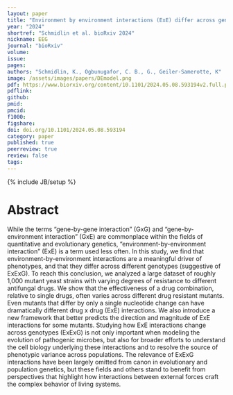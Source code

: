 ```yaml
---
layout: paper
title: "Environment by environment interactions (ExE) differ across genetic backgrounds (ExExG)"
year: "2024"
shortref: "Schmidlin et al. bioRxiv 2024"
nickname: EEG
journal: "bioRxiv"
volume: 
issue: 
pages: 
authors: "Schmidlin, K., Ogbunugafor, C. B., G., Geiler-Samerotte, K"
image: /assets/images/papers/DEmodel.png
pdf: https://www.biorxiv.org/content/10.1101/2024.05.08.593194v2.full.pdf
pdflink: 
github: 
pmid: 
pmcid: 
f1000: 
figshare: 
doi: doi.org/10.1101/2024.05.08.593194
category: paper
published: true
peerreview: true
review: false
tags: 
---
```

{% include JB/setup %}

# Abstract 

While the terms “gene-by-gene interaction” (GxG) and “gene-by-environment interaction” (GxE) are commonplace within the fields of quantitative and evolutionary genetics, “environment-by-environment interaction” (ExE) is a term used less often. In this study, we find that environment-by-environment interactions are a meaningful driver of phenotypes, and that they differ across different genotypes (suggestive of ExExG). To reach this conclusion, we analyzed a large dataset of roughly 1,000 mutant yeast strains with varying degrees of resistance to different antifungal drugs. We show that the effectiveness of a drug combination, relative to single drugs, often varies across different drug resistant mutants. Even mutants that differ by only a single nucleotide change can have dramatically different drug x drug (ExE) interactions. We also introduce a new framework that better predicts the direction and magnitude of ExE interactions for some mutants. Studying how ExE interactions change across genotypes (ExExG) is not only important when modeling the evolution of pathogenic microbes, but also for broader efforts to understand the cell biology underlying these interactions and to resolve the source of phenotypic variance across populations. The relevance of ExExG interactions have been largely omitted from canon in evolutionary and population genetics, but these fields and others stand to benefit from perspectives that highlight how interactions between external forces craft the complex behavior of living systems.